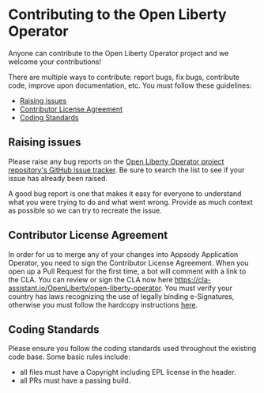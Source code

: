 # Contributing to the Open Liberty Operator

Anyone can contribute to the Open Liberty Operator project and we welcome your contributions!

There are multiple ways to contribute: report bugs, fix bugs, contribute code, improve upon documentation, etc. You must follow these guidelines:

- [Raising issues](##-Raising-issues)
- [Contributor License Agreement](##-Contributor-License-Agreement)
- [Coding Standards](##-Coding-Standards)

## Raising issues

Please raise any bug reports on the [Open Liberty Operator project repository's GitHub issue tracker](https://github.com/OpenLiberty/open-liberty-operator/issues). Be sure to search the list to see if your issue has already been raised.

A good bug report is one that makes it easy for everyone to understand what you were trying to do and what went wrong. Provide as much context as possible so we can try to recreate the issue.

## Contributor License Agreement

In order for us to merge any of your changes into Appsody Application Operator, you need to sign the Contributor License Agreement. When you open up a Pull Request for the first time, a bot will comment with a link to the CLA. You can review or sign the CLA now here https://cla-assistant.io/OpenLiberty/open-liberty-operator. You must verify your country has laws recognizing the use of legally binding e-Signatures, otherwise you must follow the hardcopy instructions [here](cla/open-liberty-cla-individual.pdf).

## Coding Standards

Please ensure you follow the coding standards used throughout the existing code base. Some basic rules include:

- all files must have a Copyright including EPL license in the header.
- all PRs must have a passing build.